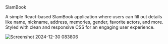 SlamBook

A simple React-based SlamBook application where users can fill out details like name, nickname, address, memories, gender, favorite actors, and more. Styled with clean and responsive CSS for an engaging user experience.



![Screenshot 2024-12-30 083806](https://github.com/user-attachments/assets/d4a8f5e0-b55b-4307-a6e1-cc62e3577282)
